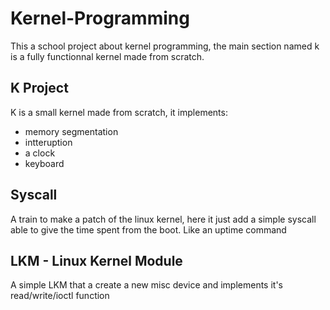 # Kernel-Programming

This a school project about kernel programming, the main section named k is a fully functionnal kernel made from scratch.

## K Project

K is a small kernel made from scratch, it implements:
* memory segmentation
* intteruption
* a clock
* keyboard

## Syscall

A train to make a patch of the linux kernel, here it just add a simple syscall able to give the time spent from the boot.
Like an uptime command

## LKM - Linux Kernel Module

A simple LKM that a create a new misc device and implements it's read/write/ioctl function
